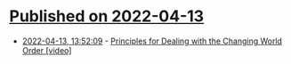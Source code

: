 # [Published on 2022-04-13](index.md)

* [2022-04-13, 13:52:09](https://news.ycombinator.com/item?id=31014656) - [Principles for Dealing with the Changing World Order [video]](https://www.youtube.com/watch?v=xguam0TKMw8)
